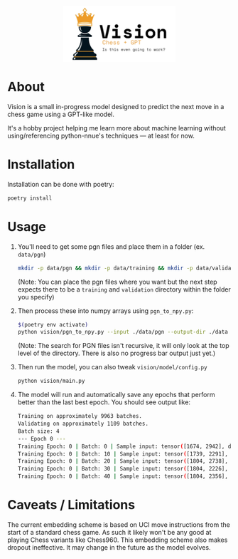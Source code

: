 <img src="./extra/vision-logo.png" alt="Vision Chess Logo" width=300 style="display:block; margin: auto; width: 50%"></img>

# About
Vision is a small in-progress model designed to predict the next move in a chess game using a GPT-like model.

It's a hobby project helping me learn more about machine learning without using/referencing python-nnue's techniques — at least for now.

# Installation
Installation can be done with poetry:

```bash
poetry install
```

# Usage
1. You'll need to get some pgn files and place them in a folder (ex. `data/pgn`)

    ```bash
    mkdir -p data/pgn && mkdir -p data/training && mkdir -p data/validation
    ```
    (Note: You can place the pgn files where you want but the next step expects there to be a `training` and `validation` directory within the folder you specify)
2. Then process these into numpy arrays using `pgn_to_npy.py`:

    ```bash
    $(poetry env activate)
    python vision/pgn_to_npy.py --input ./data/pgn --output-dir ./data
    ```
    (Note: The search for PGN files isn't recursive, it will only look at the top level of the directory. There is also no progress bar output just yet.)
    

3. Then run the model, you can also tweak `vision/model/config.py`

    ```bash
    python vision/main.py
    ```

4. The model will run and automatically save any epochs that perform better than the last best epoch. You should see output like:

    ```bash
    Training on approximately 9963 batches.
    Validating on approximately 1109 batches.
    Batch size: 4
    --- Epoch 0 ---
    Training Epoch: 0 | Batch: 0 | Sample input: tensor([1674, 2942], device='mps:0') | Running Loss: 8.81575 | Running Perplexity: 6739.52930
    Training Epoch: 0 | Batch: 10 | Sample input: tensor([1739, 2291], device='mps:0') | Running Loss: 5.41107 | Running Perplexity: 223.87140
    Training Epoch: 0 | Batch: 20 | Sample input: tensor([1804, 2738], device='mps:0') | Running Loss: 4.52343 | Running Perplexity: 92.15147
    Training Epoch: 0 | Batch: 30 | Sample input: tensor([1804, 2226], device='mps:0') | Running Loss: 3.94177 | Running Perplexity: 51.50982
    Training Epoch: 0 | Batch: 40 | Sample input: tensor([1804, 2356], device='mps:0') | Running Loss: 3.67486 | Running Perplexity: 39.44297
    ```

# Caveats / Limitations

The current embedding scheme is based on UCI move instructions from the start of a standard chess game. As such it likely won't be any good at playing Chess variants like Chess960. This embedding scheme also makes dropout ineffective. It may change in the future as the model evolves.